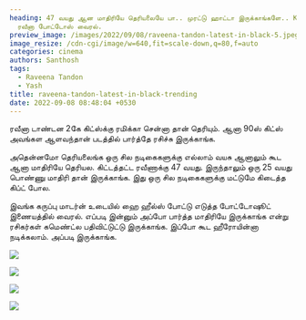 ```yaml
---
heading: 47 வயது ஆன மாதிரியே தெரியலையே பா.. முரட்டு ஹாட்டா இருக்காங்களே.. KGF
  ரவீனா போட்டோஸ் வைரல்.
preview_image: /images/2022/09/08/raveena-tandon-latest-in-black-5.jpeg
image_resize: /cdn-cgi/image/w=640,fit=scale-down,q=80,f=auto
categories: cinema
authors: Santhosh
tags:
  - Raveena Tandon
  - Yash
title: raveena-tandon-latest-in-black-trending
date: 2022-09-08 08:48:04 +0530
---
```

ரவீனா டாண்டன 2கே கிட்ஸ்க்கு ரமிக்கா சென்னா தான் தெரியும். ஆனா 90ஸ் கிட்ஸ் அவங்கள ஆளவந்தான் படத்தில் பார்த்தே ரசிச்சு இருக்காங்க.

அதென்னமோ தெரியலைங்க ஒரு சில நடிகைகளுக்கு எல்லாம் வயசு ஆனாலும் கூட ஆனா மாதிரியே தெரியல. கிட்டத்தட்ட ரவீணாக்கு 47 வயது. இருந்தாலும் ஒரு 25 வயது பொண்ணு மாதிரி தான் இருக்காங்க. இது ஒரு சில நடிகைகளுக்கு மட்டுமே கிடைத்த கிப்ட் போல.

இவங்க கருப்பு மாடர்ன் உடையில் ஹை ஹீல்ஸ் போட்டு எடுத்த போட்டோஷூட் இணையத்தில் வைரல். எப்படி இன்னும் அப்போ பார்த்த மாதிரியே இருக்காங்க என்று ரசிகர்கள் கமெண்ட்ல பதிவிட்டுட்டு இருக்காங்க. இப்போ கூட ஹீரோயின்னா நடிக்கலாம். அப்படி இருக்காங்க.

![](/images/2022/09/08/raveena-tandon-latest-in-black.jpeg)

![](/images/2022/09/08/raveena-tandon-latest-in-black-1.jpeg)

![](/images/2022/09/08/raveena-tandon-latest-in-black-2.jpeg)

![](/images/2022/09/08/raveena-tandon-latest-in-black-3.jpeg)